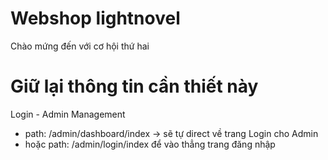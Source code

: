 # Webshop lightnovel
Chào mứng đến với cơ hội thứ hai
# Giữ lại thông tin cần thiết này
Login - Admin Management
- path: /admin/dashboard/index -> sẽ tự direct về trang Login cho Admin
- hoặc path: /admin/login/index để vào thẳng trang đăng nhập
